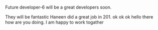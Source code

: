 Future developer-6 will be a great developers soon.

They will be fantastic
Haneen did a great job in 201. 
ok ok ok
hello there how are you doing.
I am happy to work togather
